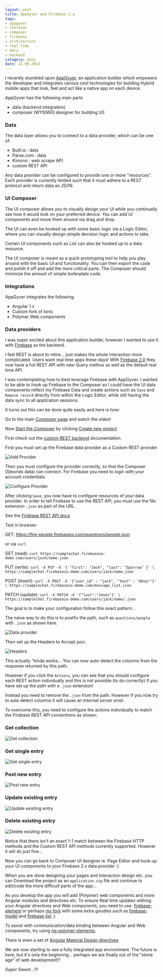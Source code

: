 ```yaml
---
layout: post
title: AppGyver and Firebase 2.x
tags:
- appgyver
- steroids
- composer
- firebase
- architecture
- real time
- data
- backend
category: data
date: 12-09-2014
---
```


I recently stumbled upon [AppGyver](http://www.appgyver.com/), an application builder which empowers the developer and integrates various cool technologies for building Hybrid mobile apps that look, feel and act like a native app on each device.

AppGyver has the following main parts
- data (backend integration)
- composer (WYSIWIG designer for building UI)

### Data

The data layer allows you to connect to a data provider, which can be one of:
- Built.io : data
- Parse.com : data
- Kimono : web scrape API
- custom REST API

Any data provider can be configured to provide one or more "resources".
Each provider is currently limited such that it must adhere to a REST protocol and return data as JSON.

### UI Composer

The UI composer allows you to visually design your UI while you continually see how it would look on your preferred device. You can add UI components and move them around via drag and drop.

The UI can even be hooked up with some basic logic via a Logic Editor, where you can visually design simple decision logic and actions to take.

Certain UI components such as List can also be hooked up to a data resource.

The UI composer is meant as a quick prototyping tool to help you play around with the basic UI and functionality. You can then export the code and polish it off and add the more critical parts.
The Composer should minimize the amount of simple boilerplate code.

### Integrations

AppGyver integrates the following:

- Angular 1.x
- Custom fork of Ionic
- Polymer Web components


### Data providers

I was super excited about this application builder, however I wanted to use it with [Firebase](https://www.firebase.com) as the backend.

I feel REST is about to retire... just makes the whole interaction more complicated. Users want real time apps these days! With [Firebase 2.0](https://www.firebase.com/blog/2014-11-04-firebase-realtime-queries.html) they now have a full REST API with new Query methos as well as the default real time API.

I was contemplating how to best leverage Firebase with AppGyver. I wanted to be able to hook up Firebase to the Composer so I could have the UI data components reflect my Firebase Data and create actions such as `Save` and `Remove record` directly from within the Logic Editor, while still having the data sync to all application sessions.

It turns out this can be done quite easily and here is how:

Go to the main [Composer page](http://www.appgyver.com/composer) and watch the video!

Now [Start the Composer](https://composer.appgyver.com/) by clicking [Create new project](https://composer.appgyver.com/projects/new)

First check out the [custom REST backend](http://docs.appgyver.com/supersonic/guides/data/other-data-providers/#custom-rest-backend) documentation.

First you must set up the Firebase data provider as a Custom REST provider

![Add Provider](/img/posts/add-provider.png "Add Provider")

Then you must configure the provider correctly, so that the Composer (Steorids data) can connect.
For Firebase you need to login with your account credentials.

![Configure Provider](/img/posts/custom-rest-provider.png "Configure Provider")

After clicking `Save`, you now have to configure resources of your data provider.
In order to tell Firebase to use the REST API, you must use the file extension `.json` as part of the URL.

See the [Firebase REST API docs](https://www.firebase.com/docs/rest/api/)

Test in browser:

GET: https://fire-people.firebaseio.com/questions/people.json

or via `curl`

GET (read): `curl https://samplechat.firebaseio-demo.com/users/jack/name.json`

PUT (write): `curl -X PUT -d '{ "first": "Jack", "last": "Sparrow" }' \
https://samplechat.firebaseio-demo.com/users/jack/name.json`

POST (insert): `curl -X POST -d '{"user_id" : "jack", "text" : "Ahoy!"}' \
https://samplechat.firebaseio-demo.com/message_list.json`

PATCH (update): `curl -X PATCH -d '{"last":"Jones"}' \
https://samplechat.firebaseio-demo.com/users/jack/name/.json`

The goal is to make your configuration follow this exact pattern...

The naive way to do this is to postfix the path, such as `questions/people` with `.json` as shown here.

![Data provider](/img/posts/naive-resource.png "Data provider config")

Then set up the Headers to Accept json.

![Headers](/img/posts/headers.png "Headers")

This actually "kinda works... You can now auto-detect the columns from the response returned by this path.

However if you click the `Actions`, you can see that you should configure each REST action individually and this is not possible (to do correctly) if you have set up the path with a `.json` extension!

Instead you need to remove the `.json` from the path. However if you now try to auto detect columns it will cause an *Internal server error*.

To overcome this, you need to configure the actions individually to match the Firebase REST API conventions as shown:

### Get collection

![Get collection](/img/posts/get-collection.png "Get collection")

### Get single entry

![Get single entry](/img/posts/get-single.png "Get single entry")

### Post new entry

![Post new entry](/img/posts/post-resource.png "Post new entry")

### Update existing entry

![Update existing entry](/img/posts/put-resource.png "Update existing entry")

### Delete existing entry

![Delete existing entry](/img/posts/delete-resource.png "Delete existing entry")

Notice that there isn't an exact 1-1 match between the Firebase HTTP methods and the Custom REST API methods currently supported. However it will do just fine...

Now you can go back to Composer UI designer ie. Page Editor and hook up your UI components to your Firebase 2.x data provider :)

When you are done designing your pages and Interaction design etc. you can Download the project as an `application.zip` file and continue to edit/code the more difficult parts of the app...

As you develop the app you will add (Polymer) web components and more Angular modules and directives etc. To ensure Real time updates withing your Angular directives and Web components, you need to use: [firebase-element](https://github.com/Polymer/firebase-element) or perhaps [my fork](https://github.com/kristianmandrup/firebase-element) with some extra goodies such as [firebase-model](https://github.com/kristianmandrup/firebase-element/blob/master/firebase-model.html) and [firebase-list](https://github.com/kristianmandrup/firebase-element/blob/master/firebase-list.html) ;)

To assist with communication/data binding between Angular and Web components, try using [ng-polymer-elements](https://github.com/GabiAxel/ng-polymer-elements).

There is even a set of [Angular Material Design directives](https://material.angularjs.org/#/)

We are now starting to see a fully integrated app environment. The future is here, but it's only the beginning... perhaps we are finally out of the "stone age" of web development!?

*Super Sweet...!!!*
